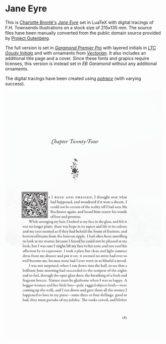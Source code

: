 # Jane Eyre

This is [Charlotte Brontë's](https://en.wikipedia.org/wiki/Charlotte_Bront%C3%AB) [*Jane Eyre*](https://en.wikipedia.org/wiki/Jane_Eyre) set in LuaTeX with digital tracings of F.H. Townsends illustrations on a stock size of 215x135 mm. The source files have been manually converted from the public domain source provided by [Project Gutenberg](https://www.gutenberg.org/ebooks/1260).

The full version is set in [*Garamond Premier Pro*](https://fonts.adobe.com/fonts/garamond-premier) with layered initials in [*LTC Goudy Initials*](https://www.p22.com/family-Goudy_Initials) and with ornaments from [*Vectorian*](https://www.vectorian.net/). It also includes an additional title page and a cover. Since these fonts and grapics require licenses, this version is instead set in *EB Garamond* without any additional ornaments.

The digital tracings have been created using [*potrace*](http://potrace.sourceforge.net/) (with varying success).

![Sample](sample.png)

